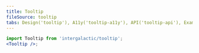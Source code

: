 ```yaml
---
title: Tooltip
fileSource: tooltip
tabs: Design('tooltip'), A11y('tooltip-a11y'), API('tooltip-api'), Example('tooltip-code'), Changelog('tooltip-changelog')
---
```


```jsx
import Tooltip from 'intergalactic/tooltip';
<Tooltip />;
```

<TypesView type="TooltipProps" :types={...types} />

<script setup>import { data as types } from '@types.data.ts';</script>